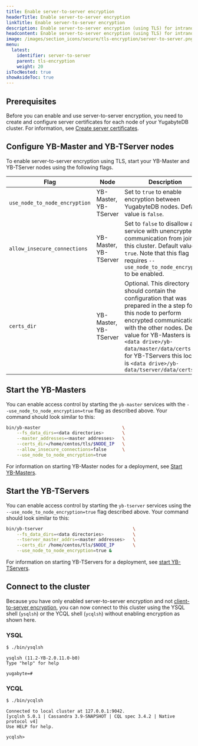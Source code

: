 ```yaml
---
title: Enable server-to-server encryption
headerTitle: Enable server-to-server encryption
linkTitle: Enable server-to-server encryption
description: Enable server-to-server encryption (using TLS) for intranode communication.
headcontent: Enable server-to-server encryption (using TLS) for intranode communication.
image: /images/section_icons/secure/tls-encryption/server-to-server.png
menu:
  latest:
    identifier: server-to-server
    parent: tls-encryption
    weight: 20
isTocNested: true
showAsideToc: true
---
```


## Prerequisites

Before you can enable and use server-to-server encryption, you need to create and configure server certificates for each node of your YugabyteDB cluster. For information, see [Create server certificates](../server-certificates).

## Configure YB-Master and YB-TServer nodes

To enable server-to-server encryption using TLS, start your YB-Master and YB-TServer nodes using the following flags.

Flag                           | Node                  | Description                  |
-------------------------------|--------------------------|------------------------------|
`use_node_to_node_encryption`  | YB-Master, YB-TServer | Set to `true` to enable encryption between YugabyteDB nodes. Default value is `false`. |
`allow_insecure_connections`   | YB-Master, YB-TServer | Set to `false` to disallow any service with unencrypted communication from joining this cluster. Default value is `true`. Note that this flag requires `--use_node_to_node_encryption` to be enabled. |
`certs_dir`                    | YB-Master, YB-TServer | Optional. This directory should contain the configuration that was prepared in the a step for this node to perform encrypted communication with the other nodes. Default value for YB-Masters is `<data drive>/yb-data/master/data/certs` and for YB-TServers this location is `<data drive>/yb-data/tserver/data/certs` |

## Start the YB-Masters

You can enable access control by starting the `yb-master` services with the `--use_node_to_node_encryption=true` flag as described above. Your command should look similar to this:

```sh
bin/yb-master                               \
    --fs_data_dirs=<data directories>       \
    --master_addresses=<master addresses>   \
    --certs_dir=/home/centos/tls/$NODE_IP   \
    --allow_insecure_connections=false      \
    --use_node_to_node_encryption=true
```

For information on starting YB-Master nodes for a deployment, see [Start YB-Masters](../../../deploy/manual-deployment/start-masters/).

## Start the YB-TServers

You can enable access control by starting the `yb-tserver` services using the `--use_node_to_node_encryption=true` flag described above. Your command should look similar to this:

```sh
bin/yb-tserver                                  \
    --fs_data_dirs=<data directories>           \
    --tserver_master_addrs=<master addresses>   \
    --certs_dir /home/centos/tls/$NODE_IP       \
    --use_node_to_node_encryption=true &
```

For information on starting YB-TServers for a deployment, see [start YB-TServers](../../../deploy/manual-deployment/start-tservers/).

## Connect to the cluster

Because you have only enabled server-to-server encryption and not [client-to-server encryption](../client-to-server/), you can now connect to this cluster using the YSQL shell (`ysqlsh`) or the YCQL shell (`ycqlsh`) without enabling encryption as shown here.

### YSQL

```sh
$ ./bin/ysqlsh
```

```output
ysqlsh (11.2-YB-2.0.11.0-b0)
Type "help" for help

yugabyte=#
```

### YCQL

```sh
$ ./bin/ycqlsh
```

```output
Connected to local cluster at 127.0.0.1:9042.
[ycqlsh 5.0.1 | Cassandra 3.9-SNAPSHOT | CQL spec 3.4.2 | Native protocol v4]
Use HELP for help.

ycqlsh>
```
